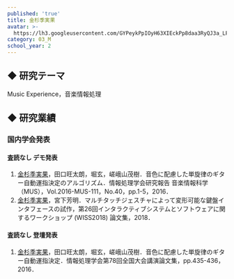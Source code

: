 ```yaml
---
published: 'true'
title: 金杉季実果
avatar: >-
  https://lh3.googleusercontent.com/GYPeykPpIOyH63XIEckPp8daa3RyQJ3a_LFmjBFg6o9F8u2m1RtM9eTOdhH76zIRalIaho4fNX5ISSzA0GM88kI-_4nok5AB8_SmWyrXNzZraSLXDpp2IppA4lha1DMDonIeHVjTUkytFs8sAqW2gsljZ6EYPJB6aVYc3-iCoxTHzILXVDCfVf67HLaIoEl7jC7GgSAGw5PRtvitW0djpZrPhwBK6a9ffe2fxIUJK2uboiyfehoRi1tKTer-tB4jd3iUI_JBk5Nvx1IU_gLQ6Zt3T_fIVsRygN7u1aTTtp25632uWnR9BHt8yyqlXeonFZOuNEVjc_UWrwIDXviajjqubBxL8DZbd20BX8eBIxL6HBzu0iEM_yFOEaWIw8lUJwqBIUXzHwbK6HR4p1L_J_iOH6A-dswmzp4UWytK_XTmmEHzgwyi_Yq623cPEDNyNi7apoP5k9NBzWRnrzk8xC3SJq2Runfj7RZ3E8tf91V3FJzm-33Y6BgYFGDtgFqPmo7GmjvqNh1VGqK_FN6E6UYomvwTN_Z-WplLDq1stpB9pX_e95GXgfZucK6T9kwYCFRIBjzgTv6Rt5Z_KJnZl_D3aO0zq3NOTTKGMUj3S2YQgbK4yJuRrQ=p-s300
category: 03_M
school_year: 2
---
```

## ◆ 研究テーマ

Music Experience，音楽情報処理

## ◆ 研究業績

### 国内学会発表

#### 査読なし デモ発表

1. <u>金杉季実果</u>，田口旺太朗，堀玄，嵯峨山茂樹．音色に配慮した単旋律のギター自動運指決定のアルゴリズム．情報処理学会研究報告 音楽情報科学（MUS），Vol.2016-MUS-111，No.40，pp.1-5，2016．
2. <u>金杉季実果</u>，宮下芳明．マルチタッチジェスチャによって変形可能な鍵盤インタフェースの試作，第26回インタラクティブシステムとソフトウェアに関するワークショップ (WISS2018) 論文集，2018．

#### 査読なし 登壇発表

1. <u>金杉季実果</u>，田口旺太朗，堀玄，嵯峨山茂樹．音色に配慮した単旋律のギター自動運指決定．情報処理学会第78回全国大会講演論文集，pp.435-436，2016．
